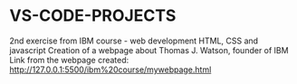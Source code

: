 # VS-CODE-PROJECTS
2nd exercise from IBM course - web development HTML, CSS and javascript
Creation of a webpage about Thomas J. Watson, founder of IBM
Link from the webpage created:
http://127.0.0.1:5500/ibm%20course/mywebpage.html
